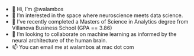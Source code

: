 - 👋 Hi, I’m @walambos
- 👀 I’m interested in the space where neuroscience meets data science.
- 🌱 I’ve recently completed a Masters of Science in Analytics degree from Villanova Business School (GPA == 3.86)
- 💞️ I’m looking to collaborate on machine learning as informed by the neural architecture of the human brain.
- 📫 You can email me at walambos at mac dot com

<!---
walambos/walambos is a ✨ special ✨ repository because its `README.md` (this file) appears on your GitHub profile.
You can click the Preview link to take a look at your changes.
--->
